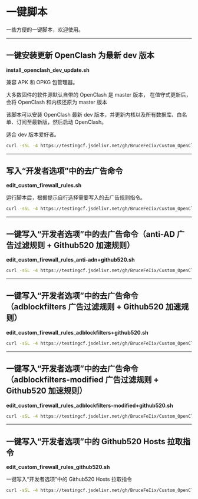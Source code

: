 # 一键脚本  
一些方便的一键脚本，欢迎使用。   

***

## **一键安装更新 OpenClash 为最新 dev 版本**  

**install_openclash_dev_update.sh** 

兼容 APK 和 OPKG 包管理器。  

大多数固件的软件源默认自带的 OpenClash 是 master 版本， 在值守式更新后，会将 OpenClash 和内核还原为 master 版本  

该脚本可以安装 OpenClash 最新 dev 版本，并更新内核以及所有数据库、白名单、订阅至最新版，然后启动 OpenClash。  

适合 dev 版本爱好者。  

```bash
curl -sSL -4 https://testingcf.jsdelivr.net/gh/BruceFeIix/Custom_OpenClash_Rules@refs/heads/main/shell/install_openclash_dev_update.sh | sh
```

***

## **写入“开发者选项”中的去广告命令**  

**edit_custom_firewall_rules.sh**  

运行脚本后，根据提示自行选择需要写入的去广告规则指令。  

```bash
curl -sSL -4 https://testingcf.jsdelivr.net/gh/BruceFeIix/Custom_OpenClash_Rules@refs/heads/main/shell/edit_custom_firewall_rules.sh | sh
```

***

## **一键写入“开发者选项”中的去广告命令（anti-AD 广告过滤规则 + Github520 加速规则）**  

**edit_custom_firewall_rules_anti-adn+github520.sh**  

```bash
curl -sSL -4 https://testingcf.jsdelivr.net/gh/BruceFeIix/Custom_OpenClash_Rules@refs/heads/main/shell/edit_custom_firewall_rules_anti-ad+github520.sh | sh
```

***

## **一键写入“开发者选项”中的去广告命令（adblockfilters 广告过滤规则 + Github520 加速规则）**

**edit_custom_firewall_rules_adblockfilters+github520.sh**  
  
```bash
curl -sSL -4 https://testingcf.jsdelivr.net/gh/BruceFeIix/Custom_OpenClash_Rules@refs/heads/main/shell/edit_custom_firewall_rules_adblockfilters+github520.sh | sh
```

***

## **一键写入“开发者选项”中的去广告命令（adblockfilters-modified 广告过滤规则 + Github520 加速规则）**

**edit_custom_firewall_rules_adblockfilters-modified+github520.sh**  

```bash
curl -sSL -4 https://testingcf.jsdelivr.net/gh/BruceFeIix/Custom_OpenClash_Rules@refs/heads/main/shell/edit_custom_firewall_rules_adblockfilters-modified+github520.sh | sh
```

***

## **一键写入“开发者选项”中的 Github520 Hosts 拉取指令** 

**edit_custom_firewall_rules_github520.sh**  

一键写入“开发者选项”中的 Github520 Hosts 拉取指令  

```bash
curl -sSL -4 https://testingcf.jsdelivr.net/gh/BruceFeIix/Custom_OpenClash_Rules@refs/heads/main/shell/edit_custom_firewall_rules_github520.sh | sh
```
